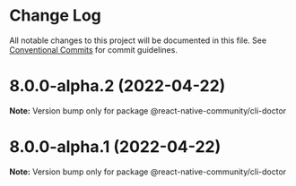 # Change Log

All notable changes to this project will be documented in this file.
See [Conventional Commits](https://conventionalcommits.org) for commit guidelines.

# 8.0.0-alpha.2 (2022-04-22)

**Note:** Version bump only for package @react-native-community/cli-doctor





# 8.0.0-alpha.1 (2022-04-22)

**Note:** Version bump only for package @react-native-community/cli-doctor
